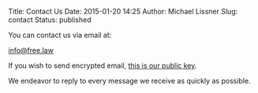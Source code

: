 Title: Contact Us
Date: 2015-01-20 14:25
Author: Michael Lissner
Slug: contact
Status: published

You can contact us via email at:

<!--
    This is a html-encoded email address link.
    Damn the spammers.
-->
<a href="mailto:&#105;&#110;&#102;&#111;&#064;&#102;&#114;&#101;&#101;&#046;&#108;&#097;&#119;" class="btn btn-lg btn-primary">&#105;&#110;&#102;&#111;&#064;&#102;&#114;&#101;&#101;&#046;&#108;&#097;&#119;</a>

If you wish to send encrypted email, [this is our public key][1].

We endeavor to reply to every message we receive as quickly as possible.


[1]: {filename}/keys/flp.gpg
